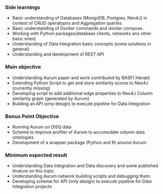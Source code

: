 ### Side learnings
* Basic understanding of Databases (MongoDB, Postgres, Neo4J) in context of CRUD operatopns and Aggregation queries.
* Basic understanding of Docker commands and docker compose.
* Working with Python packages(database clients, networkx ans other basic ones)
* Understanding of Data Integration basic concepts (some solutions in general)
* Understanding and development of REST API

### Main objective
* Understanding Aurum paper and work contributed by BASF( Hanati)
* Extending Python Script to get and store similarity scores to Neo4J (currently missing)
* Developing script to add additional edge properties to Neo4J Column similarity graph (generated by Aurum) 
* Building an API (only design) to execute pipeline for Data Integration

### Bonus Point Objective
* Running Aurum on DISQ data
* Scheme to improve profiler of Aurum to accomodate column data ontologies
* Development of a wrapper package (Python and R) around Aurum.

### Minimum expected result
* Understanding Data Integration and Data discovery and some published litrature on this topic.
* Understanding Aurum network building scripts and debugging them.
* Developing scheme for API (only design) to execute pipeline for Data Integration projects
